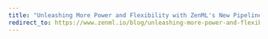 ```yaml
---
title: "Unleashing More Power and Flexibility with ZenML's New Pipeline and Step Syntax"
redirect_to: https://www.zenml.io/blog/unleashing-more-power-and-flexibility-with-zenmls-new-pipeline-and-step-syntax
---
```

